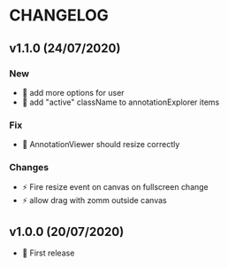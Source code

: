 # CHANGELOG

## v1.1.0 (24/07/2020)

### New

* 🚸 add more options for user
* 🚸 add "active" className to annotationExplorer items

### Fix 

* 🐛 AnnotationViewer should resize correctly

### Changes

* ⚡️ Fire resize event on canvas on fullscreen change
* ⚡️ allow drag with zomm outside canvas

## v1.0.0 (20/07/2020)

* 🎉 First release